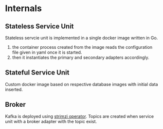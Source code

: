 # Internals
## Stateless Service Unit
Stateless servcie unit is implemented in a single docker image written in Go.
1. the container process created from the image reads the configuration file given in yaml once it is started.
2. then it instantiates the primary and secondary adapters accordingly.

## Stateful Service Unit
Custom docker image based on respective database images with initial data inserted.

## Broker
Kafka is deployed using [strimzi operator](https://strimzi.io/).
Topics are created when service unit with a broker adapter with the topic exist.
